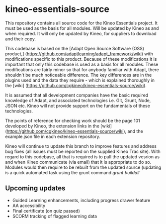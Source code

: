 kineo-essentials-source
=======================

This repository contains all source code for the Kineo Essentials project. It must be used as the basis for all modules. Will be updated by Kineo as and when required. It will only be updated by Kineo, for suppliers to download and their copy.

This codebase is based on the [Adapt Open Source Software (OSS) product,] (https://github.com/adaptlearning/adapt_framework/wiki) with modifications specific to this product. Because of these modifications it is important that only this codebase is used as a basis for all modules. These modifications are fairly minor so that for anybody familiar with Adapt, there shouldn't be much noticeable difference. The key differences are in the plugins used and the data they require - which is explained thoroughly in the [wiki] (https://github.com/cgkineo/kineo-essentials-source/wiki).


It is assumed that all development companies have the basic required knowledge of Adapt, and associated technologies i.e. Git, Grunt, Node, JSON etc. Kineo will not provide support on the fundamentals of these technologies.  

The points of reference for checking work should be the page 101 developed by Kineo, the extension links in the [wiki] (https://github.com/cgkineo/kineo-essentials-source/wiki), and the example.json file in each extension repository.

Kineo will continue to update this branch to improve features and address bug fixes (all issues must be reported on the supplied Kineo Trac site). With regard to this codebase, all that is required is to pull the updated vesrion as and when Kineo communicate (via email) that it is appropriate to do so. Modules would then require to be rebuilt from the updated source (updating is a quick automated task using the grunt command _grunt buildall_


## Upcoming updates
* Guided Learning enhancements, including progress drawer feature
* AA accessibility
* Final certificate (on quiz passed)
* SCORM tracking of flagged learning data
